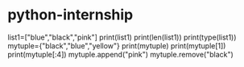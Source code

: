 # python-internship
list1=["blue","black","pink"]
print(list1)
print(len(list1))
print(type(list1))
mytuple={"black","blue","yellow"}
print(mytuple)
print(mytuple[1])
print(mytuple[:4])
mytuple.append("pink")
mytuple.remove("black")
